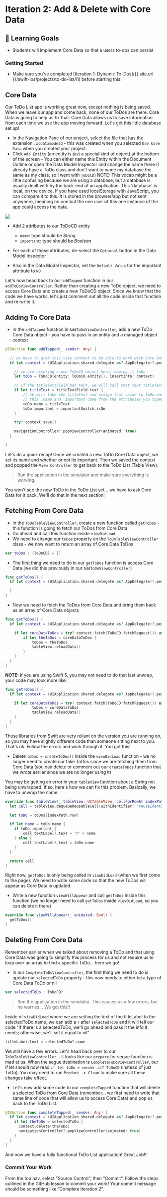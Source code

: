 # Iteration 2: Add & Delete with Core Data

## 🎯 Learning Goals

* Students will implement Core Data so that a users to-dos can persist

### Getting Started

* Make sure you've completed [Iteration 1: Dynamic To-Dos]({{ site.url }}/swift-ios/projects/to-do-list/i1) before starting this.

## Core Data

Our ToDo List app is working great now, except nothing is being saved. When we leave our app and come back, none of our ToDos are there. Core Data is going to help us fix that. Core Data allows us to save information from each time we use the app moving forward. Let's get this little database set up!

* In the Navigation Pane of our project, select the file that has the extension `.xcdatamodeld` - this was created when you selected `Use Core Data` when you created your project.
* Click `Add Entity` (an entity is just a special kind of object) at the bottom of the screen - You can either name this Entity within the Document Outline or open the Data Model Inspector and change the name there (I already have a ToDo class and don't want to name my database the same as my class, so I went with `ToDoCD`)
NOTE: This vocab might be a little confusing because we are using a database, but a database is usually dealt with by the back-end of an application. This 'database' is local, on the device. If you have used localStorage with JavaScript, you can compare it to this. It is stored in the browser/app but not sent anywhere, meaning no one but the one user of this one instance of the app could access the data.

<img class="medium" src="{{ site.url }}/swift-ios/projects/to-do-list/assets/add-entity.png">

* Add 2 attributes to our ToDoCD entity
  - `name`: type should be *String*
  - `important`: type should be *Boolean*

* For each of these attributes, de-select the `Optional` button in the Data Model Inspector
* Also in the Data Model Inspector, set the `Default Value` for the important attribute to `NO`

Let's now head back to our `addTapped` function in our `addToDoViewController`. Rather than creating a new ToDo object, we need to access Core Data and create a new ToDoCD object. Since we know that the code we have works, let's just comment out all the code inside that function and re-write it.

## Adding To Core Data

* In the `addTapped` function in `AddToDoViewController`, add a new ToDo Core Data object - you have to pass in an entity and a managed object context

```swift
@IBAction func addTapped(_ sender: Any) {

  // we have to grab this view context to be able to work with Core Data
  if let context = (UIApplication.shared.delegate as? AppDelegate)?.persistentContainer.viewContext {

    // we are creating a new ToDoCD object here, naming it toDo
    let toDo = ToDoCD(entity: ToDoCD.entity(), insertInto: context)

    // if the titleTextField has text, we will call that text titleText
    if let titleText = titleTextField.text {
        // we will take the titleText and assign that value to toDo.name
        // this .name and .important came from the attributes you typed in on the Core Data page!
        toDo.name = titleText
        toDo.important = importantSwitch.isOn
    }

    try? context.save()

    navigationController?.popViewController(animated: true)
  }

}
```

Let's do a quick recap! Once we created a new ToDo Core Data object, we set its name and whether or not its important. Then we saved the context and popped the `View Controller` to get back to the ToDo List (Table View).

> Run the application in the simulator and make sure everything is working.

You won't see the new ToDo in the ToDo List yet... we have to ask Core Data for it back. We'll do that in the next section!

## Fetching From Core Data

* In the `ToDoTableViewController`, create a new function called `getToDos` - this function is going to fetch our ToDos from Core Data
* Go ahead and call this function inside `viewDidLoad`
* We need to change our `toDos` property on the `ToDoTableViewController` class - we now want to return an array of Core Data ToDos

```swift
var toDos : [ToDoCD] = []
```

* The first thing we need to do in our `getToDos` function is access Core Data (we did this previously in our `AddToDoViewController`)

```swift
func getToDos() {
  if let context = (UIApplication.shared.delegate as? AppDelegate)?.persistentContainer.viewContext {

  }
}
```

* Now we need to fetch the ToDos from Core Data and bring them back as an array of Core Data objects

```swift
func getToDos() {
  if let context = (UIApplication.shared.delegate as? AppDelegate)?.persistentContainer.viewContext {

    if let coreDataToDos = try? context.fetch(ToDoCD.fetchRequest()) as? [ToDoCD] {
        if let theToDos = coreDataToDos {
            toDos = theToDos
            tableView.reloadData()
        }
    }
  }
}
```

**NOTE:** If you are using Swift 5, you may not need to do that last unwrap, your code may look more like:

```swift
func getToDos() {
  if let context = (UIApplication.shared.delegate as? AppDelegate)?.persistentContainer.viewContext {

    if let coreDataToDos = try? context.fetch(ToDoCD.fetchRequest()) as? [ToDoCD] {
            toDos = coreDataToDos
            tableView.reloadData()
    }
  }
}
```

These libraries from Swift are very reliant on the version you are running on, so you may have slightly different code than someone sitting next to you. That's ok. Follow the errors and work through it. You got this!

* Delete `toDos = createToDos()` inside the `viewDidLoad` function - we no longer need to create our fake ToDos since we are fetching them from Core Data (you can delete or comment out our `createToDos` function that we wrote earlier since we are no longer using it)

You may be getting an error in your `tableView` function about a String not being unwrapped. If so, here's how we can fix this problem. Basically, we have to unwrap the name.

```swift
override func tableView(_ tableView: UITableView, cellForRowAt indexPath: IndexPath) -> UITableViewCell {
  let cell = tableView.dequeueReusableCell(withIdentifier: "reuseIdentifier", for: indexPath)

  let toDo = toDos[indexPath.row]

  if let name = toDo.name {
    if toDo.important {
        cell.textLabel?.text = "❗️" + name
    } else {
        cell.textLabel?.text = toDo.name
    }
  }

  return cell
}
```

Right now, `getToDos` is only being called in `viewDidLoad` (when we first come to the page). We need to write some code so that the new ToDos will appear as Core Data is updated.

* Write a new function `viewWillAppear` and call `getToDos` inside this function (we no longer need to call `getToDos` inside `viewDidLoad`, so you can delete it there)

```swift
override func viewWillAppear(_ animated: Bool) {
  getToDos()
}
```

## Deleting From Core Data

Remember earlier when we talked about removing a ToDo and that using Core Data was going to simplify this process for us and not require us to loop over an array to find a specific ToDo... here we go!

* In our `CompleteToDoViewController`, the first thing we need to do is update our `selectedToDo` property - this now needs to either be a type of Core Data ToDo or nil

```swift
var selectedToDo : ToDoCD?
```

> Run the application in the simulator. This causes us a few errors, but no worries... We got this!!

Inside of `viewDidLoad` where we are setting the text of the titleLabel to the selectedToDo.name, we can add a `?` after `selectedToDo` and it will tell our code "if there is a selectedToDo, we'll go ahead and pass it the info it needs; otherwise, we'll set it equal to nil".

```swift
titleLabel.text = selectedToDo?.name
```

We still have a few errors. Let's head back over to our `ToDoTableViewController`... it looks like our `prepare` for segue function is mad at us. When the segue destination is `CompleteToDoViewController`, our if let should now read `if let toDo = sender as? ToDoCD` (instead of just ToDo). You may need to run `Product -> Clean` to make sure all these changes take effect.

* Let's now add some code to our `completeTapped` function that will delete a selected ToDo from Core Data (remember... we first need to write that same line of code that will allow us to access Core Data) and pop us back to the ToDo List.

```swift
@IBAction func completeTapped(_ sender: Any) {     
  if let context = (UIApplication.shared.delegate as? AppDelegate)?.persistentContainer.viewContext {
    if let theToDo = selectedToDo {
      context.delete(theToDo)
      navigationController?.popViewController(animated: true)
    }
  }
}
```

And now we have a fully functional ToDo List application! Great Job!!!

### Commit Your Work

From the top nav, select "Source Control", then "Commit". Follow the steps outlined in the GitHub lesson to commit your work! Your commit message should be something like “Complete Iteration 2”.